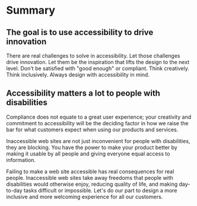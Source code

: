 # Summary

## The goal is to use accessibility to drive innovation

There are real challenges to solve in accessibility. Let those challenges drive innovation. Let them be the inspiration that lifts the design to the next level. Don't be satisfied with "good enough" or compliant. Think creatively. Think inclusively. Always design with accessibility in mind.

## Accessibility matters a lot to people with disabilities

Compliance does not equate to a great user experience; your creativity and commitment to accessibility will be the deciding factor in how we raise the bar for what customers expect when using our products and services.

Inaccessible web sites are not just inconvenient for people with disabilities, they are blocking. You have the power to make your product better by making it usable by all people and giving everyone equal access to information.

Failing to make a web site accessible has real consequences for real people. Inaccessible web sites take away freedoms that people with disabilities would otherwise enjoy, reducing quality of life, and making day-to-day tasks difficult or impossible. Let's do our part to design a more inclusive and more welcoming experience for all our customers.
